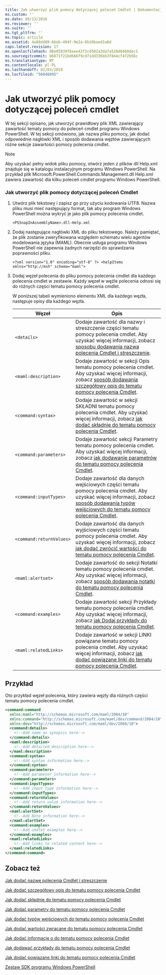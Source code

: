 ```yaml
---
title: Jak utworzyć plik pomocy dotyczącej poleceń Cmdlet | Dokumentacja firmy Microsoft
ms.custom: ''
ms.date: 09/13/2016
ms.reviewer: ''
ms.suite: ''
ms.tgt_pltfrm: ''
ms.topic: article
ms.assetid: 4a88dd89-6beb-494f-9e2a-6b10baed1a8d
caps.latest.revision: 17
ms.openlocfilehash: 08e05939f8aee42f2cd502a3da7a528d8460dec1
ms.sourcegitcommit: b6871f21bd666f9cd71dd336bb3f844cf472b56c
ms.translationtype: MT
ms.contentlocale: pl-PL
ms.lasthandoff: 02/03/2019
ms.locfileid: "56848895"
---
```

# <a name="how-to-create-the-cmdlet-help-file"></a>Jak utworzyć plik pomocy dotyczącej poleceń cmdlet

W tej sekcji opisano, jak utworzyć prawidłowy plik XML zawierający zawartość tematy pomocy do poleceń cmdlet programu Windows PowerShell. W tej sekcji omówiono, jak nazwa pliku pomocy, jak dodać odpowiednie nagłówki XML i sposób dodawania węzłów zawierających różne sekcje zawartości pomocy polecenia cmdlet.

> [!NOTE]
> Aby uzyskać pełny widok pliku pomocy, otwórz jeden z plików dll Help.xml znajduje się w katalogu instalacyjnym programu Windows PowerShell. Na przykład plik Microsoft.PowerShell.Commands.Management.dll Help.xml zawiera zawartość dla kilku poleceń cmdlet programu Windows PowerShell.

### <a name="how-to-create-a-cmdlet-help-file"></a>Jak utworzyć plik pomocy dotyczącej poleceń Cmdlet

1. Utwórz plik tekstowy i zapisz go przy użyciu kodowania UTF8. Nazwa pliku musi mieć następujący format, tak aby program Windows PowerShell można wykryć je jako plik pomocy polecenia cmdlet.

   `<PSSnapInAssemblyName>.dll-Help.xml`

2. Dodaj następujące nagłówki XML do pliku tekstowego. Należy pamiętać, że plik zostanie zweryfikowana względem schematu wielu agentów modelowania języka (MAML). Obecnie usługa programu Windows PowerShell nie zapewnia żadnych narzędzi do sprawdzania poprawności pliku.

   `<?xml version="1.0" encoding="utf-8" ?> <helpItems xmlns="http://msh" schema="maml">`

3. Dodaj węzeł polecenia do pliku pomocy polecenia cmdlet dla każdego polecenia cmdlet w zestawie. Każdy węzeł w węźle polecenia odnosi się do różnych części tematu pomocy polecenia cmdlet.

   W poniższej tabeli wymieniono elementu XML dla każdego węzła, następuje opisy dla każdego węzła.

   |Węzeł|Opis|
   |----------|-----------------|
   |`<details>`|Dodaje zawartość dla nazwy i streszczenie części tematu pomocy polecenia cmdlet. Aby uzyskać więcej informacji, zobacz [sposobu dodawania nazwa polecenia Cmdlet i streszczenie](./how-to-add-the-cmdlet-name-and-synopsis-to-a-cmdlet-help-topic.md).|
   |`<maml:description>`|Dodaje zawartość w sekcji Opis tematu pomocy polecenia cmdlet. Aby uzyskać więcej informacji, zobacz [sposób dodawania szczegółowy opis do tematu pomocy polecenia Cmdlet](./how-to-add-a-cmdlet-description.md).|
   |`<command:syntax>`|Dodaje zawartość w sekcji SKŁADNI tematu pomocy polecenia cmdlet. Aby uzyskać więcej informacji, zobacz [jak dodać składnię do tematu pomocy polecenia Cmdlet](./how-to-add-syntax-to-a-cmdlet-help-topic.md).|
   |`<command:parameters>`|Dodaje zawartość sekcji Parametry tematu pomocy polecenia cmdlet. Aby uzyskać więcej informacji, zobacz [jak dodawanie parametrów do tematu pomocy polecenia Cmdlet](./how-to-add-parameter-information.md).|
   |`<command:inputTypes>`|Dodaje zawartość dla danych wejściowych części tematu pomocy polecenia cmdlet. Aby uzyskać więcej informacji, zobacz [sposób dodawania typów wejściowych do tematu pomocy polecenia Cmdlet](./how-to-add-input-types-to-a-cmdlet-help-topic.md).|
   |`<command:returnValues>`|Dodaje zawartość dla danych wyjściowych części tematu pomocy polecenia cmdlet. Aby uzyskać więcej informacji, zobacz [jak dodać zwrócić wartości do tematu pomocy polecenia Cmdlet](./how-to-add-return-values-to-a-cmdlet-help-topic.md).|
   |`<maml:alertset>`|Dodaje zawartość do sekcji Notatki tematu pomocy polecenia cmdlet. Aby uzyskać więcej informacji, zobacz [sposób dodawania notatki do tematu pomocy polecenia Cmdlet](./how-to-add-notes-to-a-cmdlet-help-topic.md).|
   |`<command:examples>`|Dodaje zawartość sekcji Przykłady tematu pomocy polecenia cmdlet. Aby uzyskać więcej informacji, zobacz [jak Dodaj przykłady do tematu pomocy polecenia Cmdlet](./how-to-add-examples-to-a-cmdlet-help-topic.md).|
   |`<maml:relatedLinks>`|Dodaje zawartość w sekcji LINKI powiązane tematu pomocy polecenia cmdlet. Aby uzyskać więcej informacji, zobacz [jak dodać powiązane linki do tematu pomocy polecenia Cmdlet](./how-to-add-related-links-to-a-cmdlet-help-topic.md).|

## <a name="example"></a>Przykład

 Oto przykład węzeł polecenia, który zawiera węzły dla różnych części tematu pomocy polecenia cmdlet.

```xml
<command:command
  xmlns:maml="http://schemas.microsoft.com/maml/2004/10"
  xmlns:command="http://schemas.microsoft.com/maml/dev/command/2004/10"
  xmlns:dev="http://schemas.microsoft.com/maml/dev/2004/10">
  <command:details>
    <!--Add name an synopsis here-->
  </command:details>
  <maml:description>
    <!--Add detailed description here-->
  </maml:description>
  <command:syntax>
    <!--Add syntax information here-->
  </command:syntax>
  <command:parameters>
    <!--Add parameter information here-->
  </command:parameters>
  <command:inputTypes>
    <!--Add input type information here-->
  </command:inputTypes>
  <command:returnValues>
    <!--Add return value information here-->
  </command:returnValues>
  <maml:alertSet>
    <!--Add Note information here-->
  </maml:alertSet>
  <command:examples>
    <!--Add cmdlet examples here-->
  </command:examples>
  <maml:relatedLinks>
    <!--Add links to related content here-->
  </maml:relatedLinks>
</command:command>
```

## <a name="see-also"></a>Zobacz też

 [Jak dodać nazwę polecenia Cmdlet i streszczenie](./how-to-add-the-cmdlet-name-and-synopsis-to-a-cmdlet-help-topic.md)

 [Jak dodać szczegółowy opis do tematu pomocy polecenia Cmdlet](./how-to-add-a-cmdlet-description.md)

 [Jak dodać składnię do tematu pomocy polecenia Cmdlet](./how-to-add-syntax-to-a-cmdlet-help-topic.md)

 [Jak dodać parametry do tematu pomocy polecenia Cmdlet](./how-to-add-parameter-information.md)

 [Jak dodać typów wejściowych do tematu pomocy polecenia Cmdlet](./how-to-add-input-types-to-a-cmdlet-help-topic.md)

 [Jak dodać wartości zwracane do tematu pomocy polecenia Cmdlet](./how-to-add-return-values-to-a-cmdlet-help-topic.md)

 [Jak dodać informacje o do tematu pomocy polecenia Cmdlet](./how-to-add-notes-to-a-cmdlet-help-topic.md)

 [Jak dodawać przykłady do tematu pomocy polecenia Cmdlet](./how-to-add-examples-to-a-cmdlet-help-topic.md)

 [Jak dodać powiązane linki do tematu pomocy polecenia Cmdlet](./how-to-add-related-links-to-a-cmdlet-help-topic.md)

 [Zestaw SDK programu Windows PowerShell](../windows-powershell-reference.md)